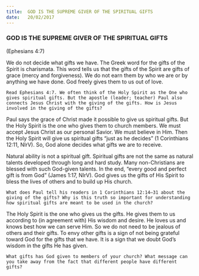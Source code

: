 ```yaml
---
title:  GOD IS THE SUPREME GIVER OF THE SPIRITUAL GIFTS
date:   20/02/2017
---
```


### GOD IS THE SUPREME GIVER OF THE SPIRITUAL GIFTS

(Ephesians 4:7)

We do not decide what gifts we have. The Greek word for the gifts of the Spirit is charismata. This word tells us that the gifts of the Spirit are gifts of grace (mercy and forgiveness). We do not earn them by who we are or by anything we have done. God freely gives them to us out of love. 

`Read Ephesians 4:7. We often think of the Holy Spirit as the One who gives spiritual gifts. But the apostle (leader; teacher) Paul also connects Jesus Christ with the giving of the gifts. How is Jesus involved in the giving of the gifts?` 

Paul says the grace of Christ made it possible to give us spiritual gifts. But the Holy Spirit is the one who gives them to church members. We must accept Jesus Christ as our personal Savior. We must believe in Him. Then the Holy Spirit will give us spiritual gifts “just as he decides” (1 Corinthians 12:11, NIrV). So, God alone decides what gifts we are to receive. 

Natural ability is not a spiritual gift. Spiritual gifts are not the same as natural talents developed through long and hard study. Many non-Christians are blessed with such God-given talents. In the end, “every good and perfect gift is from God” (James 1:17, NIrV). God gives us the gifts of His Spirit to bless the lives of others and to build up His church.

`What does Paul tell his readers in 1 Corinthians 12:14–31 about the giving of the gifts? Why is this truth so important for understanding how spiritual gifts are meant to be used in the church?`

The Holy Spirit is the one who gives us the gifts. He gives them to us according to (in agreement with) His wisdom and desire. He loves us and knows best how we can serve Him. So we do not need to be jealous of others and their gifts. To envy other gifts is a sign of not being grateful toward God for the gifts that we have. It is a sign that we doubt God’s wisdom in the gifts He has given.

`What gifts has God given to members of your church? What message can you take away from the fact that different people have different gifts?`